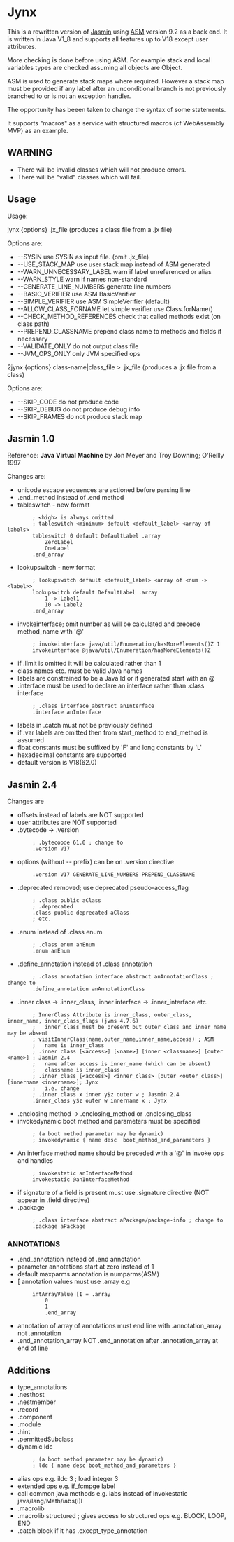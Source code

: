 # Jynx

This is a rewritten version of [Jasmin](https://github.com/davidar/jasmin)
 using [ASM](https://asm.ow2.io) version 9.2 as a back end.
It is written in Java V1_8 and supports all features up to V18 except user attributes.

More checking is done before using ASM. For example
 stack and local variables types are checked assuming
 all objects are Object.

ASM is used to generate stack maps where required. However a stack map
must be provided if any label after an unconditional branch is
not previously branched to or is not an exception handler.

The opportunity has beeen taken to change the syntax of some statements.

It supports "macros" as a service with structured macros (cf WebAssembly MVP) as an example.

## WARNING

*	There will be invalid classes which will not produce errors.
*	There will be "valid" classes which will fail.

## Usage

Usage:

 jynx {options} .jx_file
   (produces a class file from a .jx file)

Options are:

*	--SYSIN use SYSIN as input file. (omit .jx_file)
*	--USE_STACK_MAP use user stack map instead of ASM generated
*	--WARN_UNNECESSARY_LABEL warn if label unreferenced or alias
*	--WARN_STYLE warn if names non-standard
*	--GENERATE_LINE_NUMBERS generate line numbers
*	--BASIC_VERIFIER use ASM BasicVerifier
*	--SIMPLE_VERIFIER use ASM SimpleVerifier (default)
*	--ALLOW_CLASS_FORNAME let simple verifier use Class.forName()
*	--CHECK_METHOD_REFERENCES check that called methods exist (on class path)
*	--PREPEND_CLASSNAME prepend class name to methods and fields if necessary
*	--VALIDATE_ONLY do not output class file
*	--JVM_OPS_ONLY only JVM specified ops

 2jynx {options}  class-name|class_file > .jx_file
   (produces a .jx file from a class)

Options are:

*	--SKIP_CODE do not produce code
*	--SKIP_DEBUG do not produce debug info
*	--SKIP_FRAMES do not produce stack map

## Jasmin 1.0

Reference: **Java Virtual Machine** by Jon Meyer and Troy Downing; O'Reilly 1997

Changes are:

*	unicode escape sequences are actioned before parsing line
*	.end_method instead of .end method
*	tableswitch - new format
```
		; <high> is always omitted
		; tableswitch <minimum> default <default_label> <array of labels>
		tableswitch 0 default DefaultLabel .array
			ZeroLabel
			OneLabel
		.end_array
```		
*	lookupswitch - new format
```
		; lookupswitch default <default_label> <array of <num -> <label>>
		lookupswitch default DefaultLabel .array
			1 -> Label1
			10 -> Label2
		.end_array
```
*	invokeinterface; omit number as will be calculated and precede method_name with '@'
```
		; invokeinterface java/util/Enumeration/hasMoreElements()Z 1
		invokeinterface @java/util/Enumeration/hasMoreElements()Z
```
*	if .limit is omitted it will be calculated rather than 1
*	class names etc. must be valid Java names
*	labels are constrained to be a Java Id or if generated start with an @
*	.interface must be used to declare an interface rather than .class interface
```
		; .class interface abstract anInterface
		.interface anInterface
```
*	labels in .catch must not be previously defined
*	if .var labels are omitted then from start_method to end_method is assumed
*	float constants must be suffixed by 'F' and long constants by 'L'
*	hexadecimal constants are supported
*	default version is V18(62.0)
  
## Jasmin 2.4

Changes are

*	offsets instead of labels are NOT supported
*	user attributes are NOT supported
*	.bytecode -> .version
```
		; .bytecoode 61.0 ; change to
		.version V17
```
*	options (without -- prefix) can be on .version directive
```
		.version V17 GENERATE_LINE_NUMBERS PREPEND_CLASSNAME
```
*	.deprecated removed; use deprecated pseudo-access_flag
```
		; .class public aClass
		; .deprecated
		.class public deprecated aClass
		; etc.
```
*	.enum instead of .class enum
```
		; .class enum anEnum
		.enum anEnum
```
*	.define_annotation instead of .class annotation
```
		; .class annotation interface abstract anAnnotationClass ; change to
		.define_annotation anAnnotationClass
```
*	.inner class -> .inner_class, .inner interface -> .inner_interface etc.
```
		; InnerClass Attribute is inner_class, outer_class, inner_name, inner_class_flags (jvms 4.7.6)
		;	inner_class must be present but outer_class and inner_name may be absent
		; visitInnerClass(name,outer_name,inner_name,access) ; ASM
		;	name is inner_class
		; .inner class [<access>] [<name>] [inner <classname>] [outer <name>] ; Jasmin 2.4
		;	name after access is inner_name (which can be absent)
		;	classname is inner_class
		; .inner_class [<access>] <inner_class> [outer <outer_class>] [innername <innername>]; Jynx
		;	i.e. change 
		; .inner class x inner y$z outer w ; Jasmin 2.4
		.inner_class y$z outer w innername x ; Jynx
```
*	.enclosing method -> .enclosing_method or .enclosing_class
*	invokedynamic boot method and parameters must be specified
```
		; (a boot method parameter may be dynamic) 
		; invokedynamic { name desc  boot_method_and_parameters }
```
*	An interface method name should be preceded with a '@' in invoke ops and handles
```
		; invokestatic anInterfaceMethod
		invokestatic @anInterfaceMethod
```
*	if signature of a field is present must use .signature directive (NOT appear in .field directive) 
*	.package
```
		; .class interface abstract aPackage/package-info ; change to
		.package aPackage
```

### ANNOTATIONS

*	.end_annotation instead of .end annotation
*	parameter annotations start at zero instead of 1
*	default maxparms annotation is numparms(ASM)
*	[ annotation values must use .array e.g
```
		intArrayValue [I = .array
			0
			1
    		.end_array
```
*	annotation of array of annotations must end line with .annotation_array not .annotation
*	.end_annotation_array NOT .end_annotation after .annotation_array at end of line


## Additions

*	type_annotations
*	.nesthost
*	.nestmember
*	.record
*	.component
*	.module
*	.hint
*	.permittedSubclass
*	dynamic ldc
```
		; (a boot method parameter may be dynamic) 
		; ldc { name desc boot_method_and_parameters } 
```
*	alias ops e.g. ildc 3 ; load integer 3
*	extended ops e.g. if_fcmpge label
*	call common java methods e.g. iabs instead of invokestatic java/lang/Math/iabs(I)I
*	.macrolib
*	.macrolib structured ; gives access to structured ops e.g. BLOCK, LOOP, END
*	.catch block if it has .except_type_annotation
